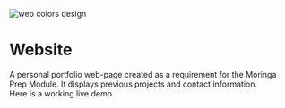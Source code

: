 ![web colors design](https://user-images.githubusercontent.com/89702652/155881509-9110122a-df93-4cdc-ba15-8db7e703b35a.png)


# Website
A personal portfolio web-page created as a requirement for the Moringa Prep Module. It displays previous projects and contact information. 
<br/>
<a href="https://Ngina-G.github.io"></a>Here is a working live demo 

